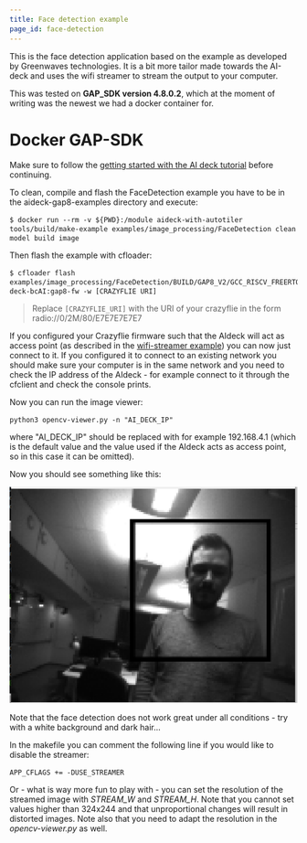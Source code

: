 ```yaml
---
title: Face detection example
page_id: face-detection
---
```


This is the face detection application based on the example as developed by Greenwaves technologies. It is a bit more tailor made towards the AI-deck and uses the wifi streamer to stream the output to your computer.

This was tested on **GAP_SDK version 4.8.0.2**, which at the moment of writing was the newest we had a docker container for.

# Docker GAP-SDK

Make sure to follow the [getting started with the AI deck tutorial](https://www.bitcraze.io/documentation/tutorials/getting-started-with-aideck/) before continuing.

To clean, compile and flash the FaceDetection example you have to be in the aideck-gap8-examples directory and execute:

```
$ docker run --rm -v ${PWD}:/module aideck-with-autotiler tools/build/make-example examples/image_processing/FaceDetection clean model build image
```
Then flash the example with cfloader:
```
$ cfloader flash examples/image_processing/FaceDetection/BUILD/GAP8_V2/GCC_RISCV_FREERTOS/target.board.devices.flash.img deck-bcAI:gap8-fw -w [CRAZYFLIE URI]
```

> Replace `[CRAZYFLIE_URI]` with the URI of your crazyflie in the form radio://0/2M/80/E7E7E7E7E7


If you configured your Crazyflie firmware such that the AIdeck will act as access point (as described in the [wifi-streamer example](/docs/test-functions/wifi-streamer.md)) you can now just connect to it. If you configured it to connect to an existing network you should make sure your computer is in the same network and you need to check the IP address of the AIdeck - for example connect to it through the cfclient and check the console prints.

Now you can run the image viewer:

    python3 opencv-viewer.py -n "AI_DECK_IP"

where "AI_DECK_IP" should be replaced with for example 192.168.4.1 (which is the default value and the value used if the AIdeck acts as access point, so in this case it can be omitted).

Now you should see something like this:

![image streamer](/docs/images/face_detection.png)

Note that the face detection does not work great under all conditions - try with a white background and dark hair...

In the makefile you can comment the following line if you would like to disable the streamer:

    APP_CFLAGS += -DUSE_STREAMER

Or - what is way more fun to play with - you can set the resolution of the streamed image with _STREAM\_W_ and _STREAM\_H_. Note that you cannot set values higher than 324x244 and that unproportional changes will result in distorted images. Note also that you need to adapt the resolution in the _opencv-viewer.py_ as well.

